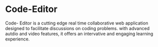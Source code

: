 # Code-Editor
Code- Editor is a cutting edge real time collaborative web application designed to facilitate discussions on coding problems. with advanced autdio and video features, it offers an intervative and engaging learning experience.
